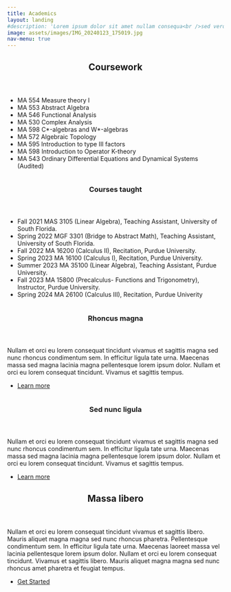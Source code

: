 ```yaml
---
title: Academics
layout: landing
#description: 'Lorem ipsum dolor sit amet nullam consequa<br />sed veroeros. tempus adipiscing nulla.'
image: assets/images/IMG_20240123_175019.jpg
nav-menu: true
---
```


<!-- Main -->
<div id="main">

<!-- One -->
<section id="one">
	<div class="inner">
		<header class="major">
			<h2>Coursework</h2>
		</header>
		<ul>
 		 <li>MA 554 Measure theory I</li>
 		 <li>MA 553 Abstract Algebra</li>
  		 <li>MA 546 Functional Analysis</li>
		 <li>MA 530 Complex Analysis</li>
  		 <li>MA 598 C*-algebras and W*-algebras</li>
		 <li>MA 572 Algebraic Topology</li>
  		 <li>MA 595 Introduction to type III factors</li>
		 <li>MA 598 Introduction to Operator K-theory</li>
		 <li>MA 543 Ordinary Differential Equations and Dynamical Systems (Audited)</li>
		</ul>
	</div>
</section>

<!-- Two -->
<section id="two" class="spotlights">
	<section>
		<a href="generic.html" class="image">
			<img src="{% link assets/images/IMG_20240106_170151.jpg %}" alt="" data-position="center center" />
		</a>
		<div class="content">
			<div class="inner">
				<header class="major">
					<h3>Courses taught</h3>
				</header>
				<p><ul>
 		 <li>Fall 2021 MAS 3105 (Linear Algebra), Teaching Assistant, University of South Florida.</li>
 		 <li>Spring 2022 MGF 3301 (Bridge to Abstract Math), Teaching Assistant, University of South Florida.</li>
  		 <li>Fall 2022 MA 16200 (Calculus II), Recitation, Purdue University.</li>
		 <li>Spring 2023 MA 16100 (Calculus I), Recitation, Purdue University.</li>
  		 <li>Summer 2023 MA 35100 (Linear Algebra), Teaching Assistant, Purdue University.</li>
		 <li>Fall 2023 MA 15800 (Precalculus- Functions and Trigonometry), Instructor, Purdue University.</li>
  		 <li>Spring 2024 MA 26100 (Calculus III), Recitation, Purdue Univerity</li>
		</ul></p>
				<!--<ul class="actions">
					<li><a href="generic.html" class="button">Learn more</a></li>
				</ul>-->
			</div>
		</div>
	</section>
	<section>
		<a href="generic.html" class="image">
			<img src="{% link assets/images/pic09.jpg %}" alt="" data-position="top center" />
		</a>
		<div class="content">
			<div class="inner">
				<header class="major">
					<h3>Rhoncus magna</h3>
				</header>
				<p>Nullam et orci eu lorem consequat tincidunt vivamus et sagittis magna sed nunc rhoncus condimentum sem. In efficitur ligula tate urna. Maecenas massa sed magna lacinia magna pellentesque lorem ipsum dolor. Nullam et orci eu lorem consequat tincidunt. Vivamus et sagittis tempus.</p>
				<ul class="actions">
					<li><a href="generic.html" class="button">Learn more</a></li>
				</ul>
			</div>
		</div>
	</section>
	<section>
		<a href="generic.html" class="image">
			<img src="{% link assets/images/pic10.jpg %}" alt="" data-position="25% 25%" />
		</a>
		<div class="content">
			<div class="inner">
				<header class="major">
					<h3>Sed nunc ligula</h3>
				</header>
				<p>Nullam et orci eu lorem consequat tincidunt vivamus et sagittis magna sed nunc rhoncus condimentum sem. In efficitur ligula tate urna. Maecenas massa sed magna lacinia magna pellentesque lorem ipsum dolor. Nullam et orci eu lorem consequat tincidunt. Vivamus et sagittis tempus.</p>
				<ul class="actions">
					<li><a href="generic.html" class="button">Learn more</a></li>
				</ul>
			</div>
		</div>
	</section>
</section>

<!-- Three -->
<section id="three">
	<div class="inner">
		<header class="major">
			<h2>Massa libero</h2>
		</header>
		<p>Nullam et orci eu lorem consequat tincidunt vivamus et sagittis libero. Mauris aliquet magna magna sed nunc rhoncus pharetra. Pellentesque condimentum sem. In efficitur ligula tate urna. Maecenas laoreet massa vel lacinia pellentesque lorem ipsum dolor. Nullam et orci eu lorem consequat tincidunt. Vivamus et sagittis libero. Mauris aliquet magna magna sed nunc rhoncus amet pharetra et feugiat tempus.</p>
		<ul class="actions">
			<li><a href="generic.html" class="button next">Get Started</a></li>
		</ul>
	</div>
</section>

</div>
